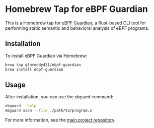 # Homebrew Tap for eBPF Guardian

This is a Homebrew tap for [eBPF Guardian](https://github.com/glnreddy421/ebpf-guardian), a Rust-based CLI tool for performing static semantic and behavioral analysis of eBPF programs.

## Installation

To install eBPF Guardian via Homebrew:

```bash
brew tap glnreddy421/ebpf-guardian
brew install ebpf-guardian
```

## Usage

After installation, you can use the `ebguard` command:

```bash
ebguard --help
ebguard scan --file ./path/to/program.o
```

For more information, see the [main project repository](https://github.com/glnreddy421/ebpf-guardian).